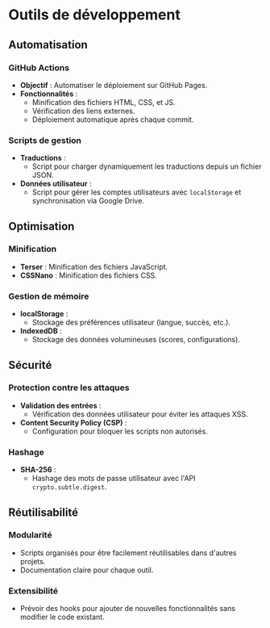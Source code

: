 # Outils de développement

## Automatisation
### GitHub Actions
- **Objectif** : Automatiser le déploiement sur GitHub Pages.
- **Fonctionnalités** :
  - Minification des fichiers HTML, CSS, et JS.
  - Vérification des liens externes.
  - Déploiement automatique après chaque commit.

### Scripts de gestion
- **Traductions** :
  - Script pour charger dynamiquement les traductions depuis un fichier JSON.
- **Données utilisateur** :
  - Script pour gérer les comptes utilisateurs avec `localStorage` et synchronisation via Google Drive.

## Optimisation
### Minification
- **Terser** : Minification des fichiers JavaScript.
- **CSSNano** : Minification des fichiers CSS.

### Gestion de mémoire
- **localStorage** :
  - Stockage des préférences utilisateur (langue, succès, etc.).
- **IndexedDB** :
  - Stockage des données volumineuses (scores, configurations).

## Sécurité
### Protection contre les attaques
- **Validation des entrées** :
  - Vérification des données utilisateur pour éviter les attaques XSS.
- **Content Security Policy (CSP)** :
  - Configuration pour bloquer les scripts non autorisés.

### Hashage
- **SHA-256** :
  - Hashage des mots de passe utilisateur avec l'API `crypto.subtle.digest`.

## Réutilisabilité
### Modularité
- Scripts organisés pour être facilement réutilisables dans d'autres projets.
- Documentation claire pour chaque outil.

### Extensibilité
- Prévoir des hooks pour ajouter de nouvelles fonctionnalités sans modifier le code existant.
